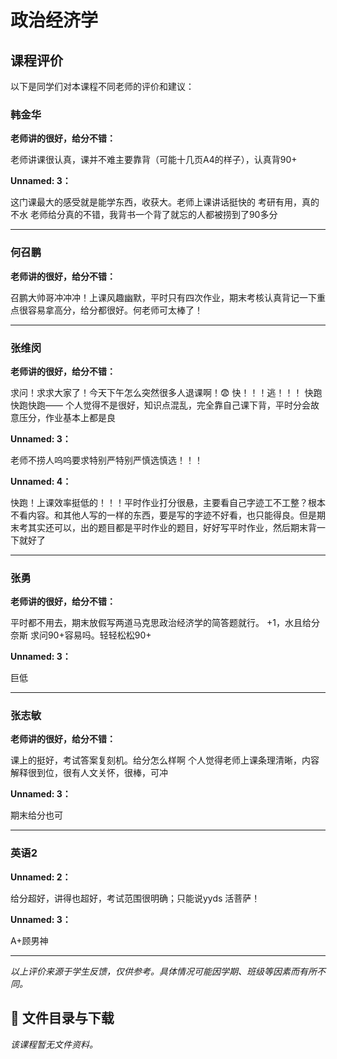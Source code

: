 # 政治经济学

## 课程评价

以下是同学们对本课程不同老师的评价和建议：

### 韩金华

**老师讲的很好，给分不错：**

老师讲课很认真，课并不难主要靠背（可能十几页A4的样子），认真背90+

**Unnamed: 3：**

这门课最大的感受就是能学东西，收获大。老师上课讲话挺快的 考研有用，真的不水
老师给分真的不错，我背书一个背了就忘的人都被捞到了90多分

---

### 何召鹏

**老师讲的很好，给分不错：**

召鹏大帅哥冲冲冲！上课风趣幽默，平时只有四次作业，期末考核认真背记一下重点很容易拿高分，给分都很好。何老师可太棒了！

---

### 张维闵

**老师讲的很好，给分不错：**

求问！求求大家了！今天下午怎么突然很多人退课啊！😨        快！！！逃！！！          快跑快跑快跑——      个人觉得不是很好，知识点混乱，完全靠自己课下背，平时分会故意压分，作业基本上都是良

**Unnamed: 3：**

老师不捞人呜呜要求特别严特别严慎选慎选！！！

**Unnamed: 4：**

快跑！上课效率挺低的！！！平时作业打分很悬，主要看自己字迹工不工整？根本不看内容。和其他人写的一样的东西，要是写的字迹不好看，也只能得良。但是期末考其实还可以，出的题目都是平时作业的题目，好好写平时作业，然后期末背一下就好了

---

### 张勇

**老师讲的很好，给分不错：**

平时都不用去，期末放假写两道马克思政治经济学的简答题就行。 +1，水且给分奈斯       求问90+容易吗。轻轻松松90+

**Unnamed: 3：**

巨低

---

### 张志敏

**老师讲的很好，给分不错：**

课上的挺好，考试答案复刻机。给分怎么样啊 个人觉得老师上课条理清晰，内容解释很到位，很有人文关怀，很棒，可冲

**Unnamed: 3：**

期末给分也可

---

### 英语2

**Unnamed: 2：**

给分超好，讲得也超好，考试范围很明确；只能说yyds     活菩萨！

**Unnamed: 3：**

A+顾男神

---

*以上评价来源于学生反馈，仅供参考。具体情况可能因学期、班级等因素而有所不同。*
## 📄 文件目录与下载

_该课程暂无文件资料。_
